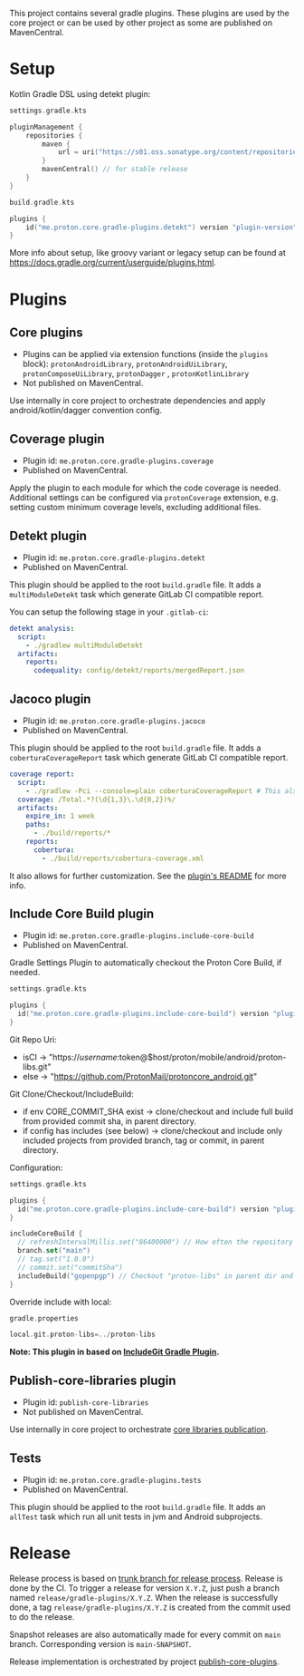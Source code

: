This project contains several gradle plugins. These plugins are used by the core project or can be used by other project as some are published on MavenCentral.
# Setup
Kotlin Gradle DSL using detekt plugin:
```kotlin
settings.gradle.kts

pluginManagement {
    repositories {
        maven {
            url = uri("https://s01.oss.sonatype.org/content/repositories/snapshots/") // for snapshot release
        }
        mavenCentral() // for stable release
    }
}
```
```kotlin
build.gradle.kts

plugins {
    id("me.proton.core.gradle-plugins.detekt") version "plugin-version"
}
```
More info about setup, like groovy variant or legacy setup can be found at https://docs.gradle.org/current/userguide/plugins.html.
# Plugins
## Core plugins

- Plugins can be applied via extension functions (inside the `plugins`
  block): `protonAndroidLibrary`, `protonAndroidUiLibrary`, `protonComposeUiLibrary`, `protonDagger`
  , `protonKotlinLibrary`
- Not published on MavenCentral.

Use internally in core project to orchestrate dependencies and apply android/kotlin/dagger convention config.

## Coverage plugin
- Plugin id: `me.proton.core.gradle-plugins.coverage`
- Published on MavenCentral.

Apply the plugin to each module for which the code coverage is needed.
Additional settings can be configured via `protonCoverage` extension,
e.g. setting custom minimum coverage levels, excluding additional files.

## Detekt plugin
- Plugin id: `me.proton.core.gradle-plugins.detekt`
- Published on MavenCentral.

This plugin should be applied to the root `build.gradle` file. It adds a `multiModuleDetekt` task which generate GitLab CI compatible report.

You can setup the following stage in your `.gitlab-ci`:
```yaml
detekt analysis:
  script:
    - ./gradlew multiModuleDetekt
  artifacts:
    reports:
      codequality: config/detekt/reports/mergedReport.json
 ```

## Jacoco plugin
- Plugin id: `me.proton.core.gradle-plugins.jacoco`
- Published on MavenCentral.

This plugin should be applied to the root `build.gradle` file. It adds a `coberturaCoverageReport` task which generate GitLab CI compatible report.
```yaml
coverage report:
  script:
    - ./gradlew -Pci --console=plain coberturaCoverageReport # This also runs allTest
  coverage: /Total.*?(\d{1,3}\.\d{0,2})%/
  artifacts:
    expire_in: 1 week
    paths:
      - ./build/reports/*
    reports:
      cobertura:
        - ./build/reports/cobertura-coverage.xml
```

It also allows for further customization. See the [plugin's README](./jacoco/README.md) for more info.

## Include Core Build plugin
- Plugin id: `me.proton.core.gradle-plugins.include-core-build`
- Published on MavenCentral.

Gradle Settings Plugin to automatically checkout the Proton Core Build, if needed.

```kotlin
settings.gradle.kts

plugins {
  id("me.proton.core.gradle-plugins.include-core-build") version "plugin-version"
}
```
Git Repo Uri:
- isCI -> "https://$username:$token@$host/proton/mobile/android/proton-libs.git"
- else -> "https://github.com/ProtonMail/protoncore_android.git"

Git Clone/Checkout/IncludeBuild:
- if env CORE_COMMIT_SHA exist -> clone/checkout and include full build from provided commit sha, in parent directory.
- if config has includes (see below) -> clone/checkout and include only included projects from provided branch, tag or commit, in parent directory.

Configuration:
```kotlin
settings.gradle.kts

plugins {
  id("me.proton.core.gradle-plugins.include-core-build") version "plugin-version"
}

includeCoreBuild {
  // refreshIntervalMillis.set("86400000") // How often the repository should be updated, default 24h.
  branch.set("main")
  // tag.set("1.0.0")
  // commit.set("commitSha")
  includeBuild("gopenpgp") // Checkout "proton-libs" in parent dir and include "gopenpgp" build.
}
```

Override include with local:
```kotlin
gradle.properties

local.git.proton-libs=../proton-libs
```

**Note: This plugin in based on [IncludeGit Gradle Plugin](https://melix.github.io/includegit-gradle-plugin).**

## Publish-core-libraries plugin
- Plugin id: `publish-core-libraries`
- Not published on MavenCentral.

Use internally in core project to orchestrate [core libraries publication](../README.md#release).

## Tests
- Plugin id: `me.proton.core.gradle-plugins.tests`
- Published on MavenCentral.

This plugin should be applied to the root `build.gradle` file. It adds an `allTest` task which run all unit tests in jvm and Android subprojects.

# Release
Release process is based on [trunk branch for release process](https://trunkbaseddevelopment.com/branch-for-release/).
Release is done by the CI. To trigger a release for version `X.Y.Z`, just push a branch named `release/gradle-plugins/X.Y.Z`.
When the release is successfully done, a tag `release/gradle-plugins/X.Y.Z` is created from the commit used to do the release.

Snapshot releases are also automatically made for every commit on `main` branch. Corresponding version is `main-SNAPSHOT`.

Release implementation is orchestrated by project [publish-core-plugins](./publish-core-plugins).
